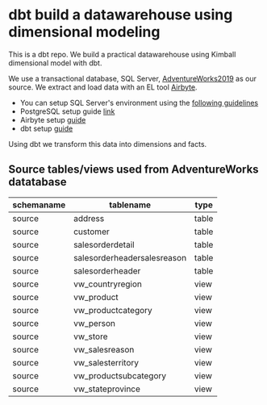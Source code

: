 # dbt build a datawarehouse using dimensional modeling
This is a dbt repo. We build a practical datawarehouse using Kimball dimensional model with dbt. 

We use a transactional database, SQL Server, [AdventureWorks2019](https://learn.microsoft.com/en-us/sql/samples/adventureworks-install-configure?view=sql-server-ver16&tabs=ssms) as our source. We extract and load data with an EL tool [Airbyte](https://www.youtube.com/watch?v=2FvMa7vaxDY&t).

- You can setup SQL Server's environment using the [following guidelines](https://www.youtube.com/watch?v=e5mvoKuV3xs&t=6s)
- PostgreSQL setup guide [link](https://www.youtube.com/watch?v=fjYiWXHI7Mo)
- Airbyte setup [guide](https://www.youtube.com/watch?v=2FvMa7vaxDY&t)
- dbt setup [guide](https://www.youtube.com/watch?v=gH1w4OIgXj4)

Using dbt we transform this data into dimensions and facts. 


## Source tables/views used from AdventureWorks datatabase
| schemaname 	| tablename                   	| type  	|
|------------	|-----------------------------	|-------	|
| source     	| address                     	| table 	|
| source     	| customer                    	| table 	|
| source     	| salesorderdetail            	| table 	|
| source     	| salesorderheadersalesreason 	| table 	|
| source     	| salesorderheader            	| table 	|
| source     	| vw_countryregion            	| view  	|
| source     	| vw_product                  	| view  	|
| source     	| vw_productcategory          	| view  	|
| source     	| vw_person                   	| view  	|
| source     	| vw_store                    	| view  	|
| source     	| vw_salesreason              	| view  	|
| source     	| vw_salesterritory           	| view  	|
| source     	| vw_productsubcategory       	| view  	|
| source     	| vw_stateprovince            	| view  	|

